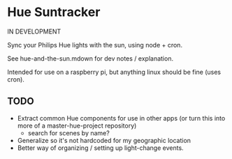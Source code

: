 # Hue Suntracker

IN DEVELOPMENT

Sync your Philips Hue lights with the sun, using node + cron.

See hue-and-the-sun.mdown for dev notes / explanation. 

Intended for use on a raspberry pi, but anything linux should be fine (uses cron).



## TODO 

* Extract common Hue components for use in other apps (or turn this into more of a master-hue-project repository)
	- search for scenes by name?
* Generalize so it's not hardcoded for my geographic location
* Better way of organizing / setting up light-change events. 